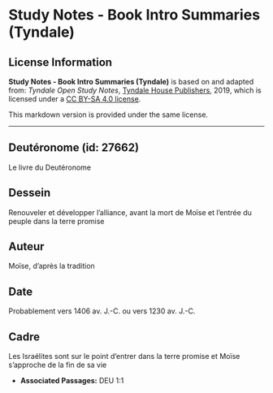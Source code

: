 # Study Notes - Book Intro Summaries (Tyndale)

## License Information

**Study Notes - Book Intro Summaries (Tyndale)** is based on and adapted from: _Tyndale Open Study Notes_, [Tyndale House Publishers](https://tyndaleopenresources.com/), 2019, which is licensed under a [CC BY-SA 4.0 license](https://creativecommons.org/licenses/by-sa/4.0/legalcode.en).

This markdown version is provided under the same license.



--------------------------------

## Deutéronome (id: 27662)

Le livre du Deutéronome

Dessein
-------

Renouveler et développer l’alliance, avant la mort de Moïse et l’entrée du peuple dans la terre promise

Auteur
------

Moïse, d’après la tradition

Date
----

Probablement vers 1406 av. J.\-C. ou vers 1230 av. J.\-C.

Cadre
-----

Les Israélites sont sur le point d’entrer dans la terre promise et Moïse s’approche de la fin de sa vie

* **Associated Passages:** DEU 1:1

